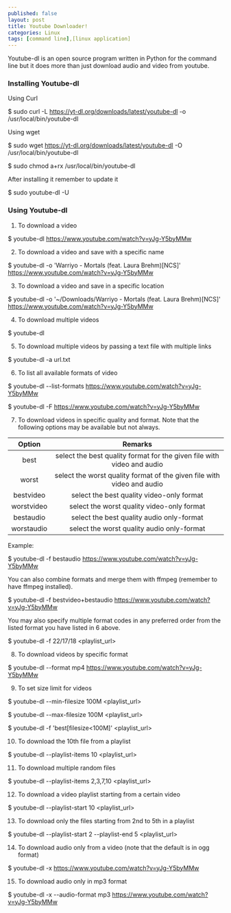 ```yaml
---
published: false
layout: post
title: Youtube Downloader!
categories: Linux
tags: [command line],[linux application]
---
```


Youtube-dl is an open source program written in Python for the command line but it does more than just download audio and video from youtube.

### Installing Youtube-dl

Using Curl

$ sudo curl -L https://yt-dl.org/downloads/latest/youtube-dl -o /usr/local/bin/youtube-dl

Using wget

$ sudo wget https://yt-dl.org/downloads/latest/youtube-dl -O /usr/local/bin/youtube-dl

$ sudo chmod a+rx /usr/local/bin/youtube-dl

After installing it remember to update it

$ sudo youtube-dl -U

### Using Youtube-dl

1. To download a video

$ youtube-dl https://www.youtube.com/watch?v=yJg-Y5byMMw

2. To download a video and save with a specific name

$ youtube-dl -o 'Warriyo - Mortals (feat. Laura Brehm)[NCS]' https://www.youtube.com/watch?v=yJg-Y5byMMw

3. To download a video and save in a specific location

$ youtube-dl -o '~/Downloads/Warriyo - Mortals (feat. Laura Brehm)[NCS]' https://www.youtube.com/watch?v=yJg-Y5byMMw

4. To download multiple videos

$ youtube-dl <url1> <url2>
  
5. To download multiple videos by passing a text file with multiple links

$ youtube-dl -a url.txt

6. To list all available formats of video

$ youtube-dl --list-formats https://www.youtube.com/watch?v=yJg-Y5byMMw

$ youtube-dl -F https://www.youtube.com/watch?v=yJg-Y5byMMw

7. To download videos in specific quality and format. Note that the following options may be available but not always.

|Option|Remarks|
|:---:|:---:|
|best|select the best quality format for the given file with video and audio|
|worst|select the worst quality format of the given file with video and audio|
|bestvideo|select the best quality video-only format|
|worstvideo|select the worst quality video-only format|
|bestaudio|select the best quality audio only-format|
|worstaudio|select the worst quality audio only-format|

Example:

$ youtube-dl -f bestaudio https://www.youtube.com/watch?v=yJg-Y5byMMw

You can also combine formats and merge them with ffmpeg (remember to have ffmpeg installed).

$ youtube-dl -f bestvideo+bestaudio https://www.youtube.com/watch?v=yJg-Y5byMMw

You may also specify multiple format codes in any preferred order from the listed format you have listed in 6 above.

$ youtube-dl -f 22/17/18 <playlist_url>

8. To download videos by specific format

$ youtube-dl --format mp4 https://www.youtube.com/watch?v=yJg-Y5byMMw

9. To set size limit for videos

$ youtube-dl --min-filesize 100M <playlist_url>

$ youtube-dl --max-filesize 100M <playlist_url>

$ youtube-dl -f 'best[filesize<100M]' <playlist_url>

10. To download the 10th file from a playlist

$ youtube-dl --playlist-items 10 <playlist_url>

11. To download multiple random files

$ youtube-dl --playlist-items 2,3,7,10 <playlist_url>

12. To download a video playlist starting from a certain video

$ youtube-dl --playlist-start 10 <playlist_url>

13. To download only the files starting from 2nd to 5th in a playlist

$ youtube-dl --playlist-start 2 --playlist-end 5 <playlist_url>

14. To download audio only from a video (note that the default is in ogg format)

$ youtube-dl -x https://www.youtube.com/watch?v=yJg-Y5byMMw

15. To download audio only in mp3 format

$ youtube-dl -x --audio-format mp3 https://www.youtube.com/watch?v=yJg-Y5byMMw
